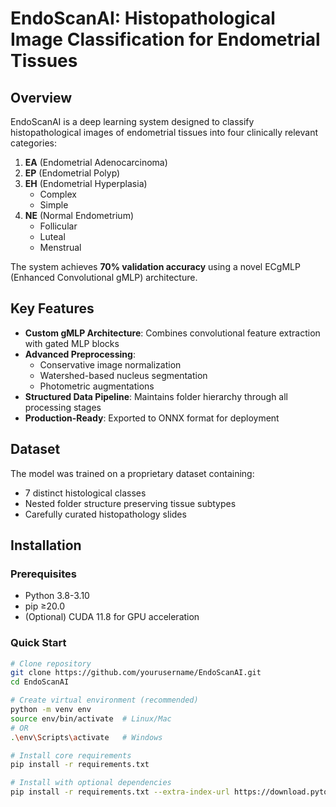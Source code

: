 # EndoScanAI: Histopathological Image Classification for Endometrial Tissues

## Overview

EndoScanAI is a deep learning system designed to classify histopathological images of endometrial tissues into four clinically relevant categories:

1. **EA** (Endometrial Adenocarcinoma)
2. **EP** (Endometrial Polyp)
3. **EH** (Endometrial Hyperplasia)
   - Complex
   - Simple
4. **NE** (Normal Endometrium)
   - Follicular
   - Luteal
   - Menstrual

The system achieves **70% validation accuracy** using a novel ECgMLP (Enhanced Convolutional gMLP) architecture.

## Key Features

- **Custom gMLP Architecture**: Combines convolutional feature extraction with gated MLP blocks
- **Advanced Preprocessing**:
  - Conservative image normalization
  - Watershed-based nucleus segmentation
  - Photometric augmentations
- **Structured Data Pipeline**: Maintains folder hierarchy through all processing stages
- **Production-Ready**: Exported to ONNX format for deployment

## Dataset

The model was trained on a proprietary dataset containing:

- 7 distinct histological classes
- Nested folder structure preserving tissue subtypes
- Carefully curated histopathology slides


## Installation

### Prerequisites
- Python 3.8-3.10
- pip ≥20.0
- (Optional) CUDA 11.8 for GPU acceleration

### Quick Start
```bash
# Clone repository
git clone https://github.com/yourusername/EndoScanAI.git
cd EndoScanAI

# Create virtual environment (recommended)
python -m venv env
source env/bin/activate  # Linux/Mac
# OR
.\env\Scripts\activate   # Windows

# Install core requirements
pip install -r requirements.txt

# Install with optional dependencies
pip install -r requirements.txt --extra-index-url https://download.pytorch.org/whl/cu118